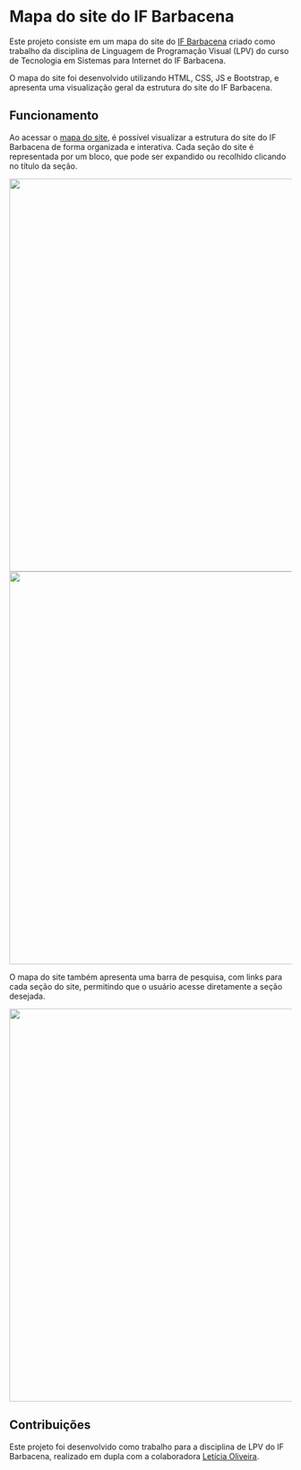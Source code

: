 # Mapa do site do IF Barbacena

Este projeto consiste em um mapa do site do <a href="https://www.ifsudestemg.edu.br/barbacena">IF Barbacena</a> criado como trabalho da disciplina de Linguagem de Programação Visual (LPV) do curso de Tecnologia em Sistemas para Internet do IF Barbacena.

O mapa do site foi desenvolvido utilizando HTML, CSS, JS e Bootstrap, e apresenta uma visualização geral da estrutura do site do IF Barbacena.

## Funcionamento
Ao acessar o <a href="https://yuryoaraujo.github.io/Mapa-do-Site/">mapa do site</a>, é possível visualizar a estrutura do site do IF Barbacena de forma organizada e interativa. Cada seção do site é representada por um bloco, que pode ser expandido ou recolhido clicando no título da seção.

<img src="https://user-images.githubusercontent.com/127779626/230625864-d64b5235-8ac8-41bb-b040-839ce5d27a4f.png" width="700px">
<br>
<img src="https://user-images.githubusercontent.com/127779626/230626506-3baabed4-9d76-4ffb-8179-6bc05a10c675.png" width="700px">


O mapa do site também apresenta uma barra de pesquisa, com links para cada seção do site, permitindo que o usuário acesse diretamente a seção desejada.

<img src="https://user-images.githubusercontent.com/127779626/230627665-ed207599-4946-424e-b3b2-127a69002889.png" width="700px">

## Contribuições
Este projeto foi desenvolvido como trabalho para a disciplina de LPV do IF Barbacena, realizado em dupla com a colaboradora <a href="https://github.com/LeticiaKOSilva">Letícia Oliveira</a>.
